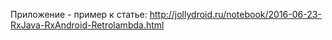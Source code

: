 Приложение - пример к статье: 
http://jollydroid.ru/notebook/2016-06-23-RxJava-RxAndroid-Retrolambda.html
